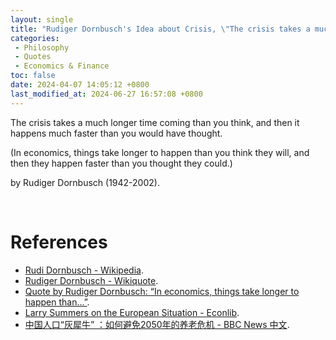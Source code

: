 ```yaml
---
layout: single
title: "Rudiger Dornbusch's Idea about Crisis, \"The crisis takes a much longer time coming than you think, and then it happens much faster than you would have thought.\""
categories:
 - Philosophy
 - Quotes
 - Economics & Finance
toc: false
date: 2024-04-07 14:05:12 +0800
last_modified_at: 2024-06-27 16:57:08 +0800
---
```


<div class="quote--left" markdown="1">

The crisis takes a much longer time coming than you think, and then it happens much faster than you would have thought.

(In economics, things take longer to happen than you think they will, and then they happen faster than you thought they could.)

by Rudiger Dornbusch (1942-2002).

</div>

<br>

# References

- [Rudi Dornbusch - Wikipedia](https://en.wikipedia.org/wiki/Rudi_Dornbusch).
- [Rudiger Dornbusch - Wikiquote](https://en.wikiquote.org/wiki/Rudiger_Dornbusch).
- [Quote by Rudiger Dornbusch: “In economics, things take longer to happen than...”](https://www.goodreads.com/quotes/7440855-in-economics-things-take-longer-to-happen-than-you-think).
- [Larry Summers on the European Situation - Econlib](https://www.econlib.org/archives/2011/09/larry_summers_o_1.html).
- [中国人口“灰犀牛” ：如何避免2050年的养老危机 - BBC News 中文](https://www.bbc.com/zhongwen/simp/business-68543306).
